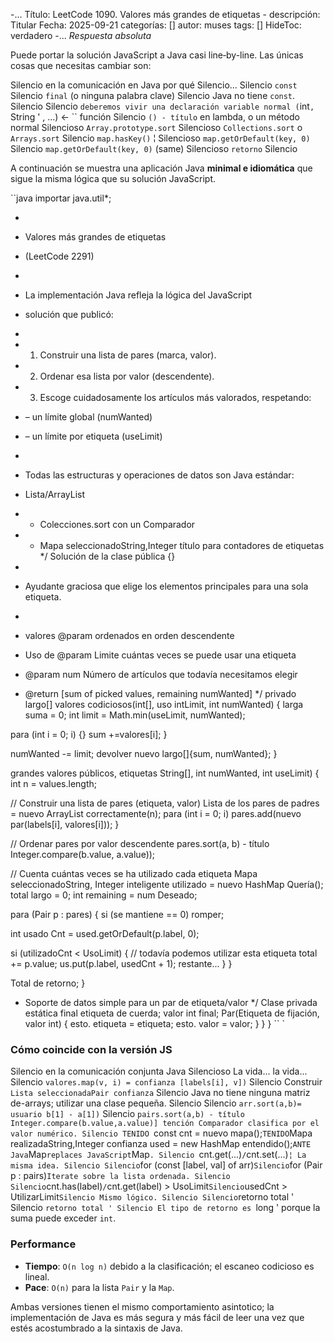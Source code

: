 -...
Título: LeetCode 1090. Valores más grandes de etiquetas -
descripción: Titular
Fecha: 2025-09-21
categorías: []
autor: muses
tags: []
HideToc: verdadero
-...
*Respuesta absoluta*

Puede portar la solución JavaScript a Java casi line‐by-line.
Las únicas cosas que necesitas cambiar son:

Silencio en la comunicación en Java por qué
Silencio...
Silencio `const` Silencio `final` (o ninguna palabra clave) Silencio Java no tiene `const`. Silencio
Silencio `deberemos vivir una declaración variable normal (`int`, `String ' , ...)
← `` función Silencio `() - título` en lambda, o un método normal
Silencioso `Array.prototype.sort` Silencioso `Collections.sort` o `Arrays.sort`
Silencio `map.hasKey()` ¦
Silencioso `map.getOrDefault(key, 0)` Silencio `map.getOrDefault(key, 0)` (same)
Silencioso `retorno`
Silencio

A continuación se muestra una aplicación Java **minimal e idiomática** que sigue la misma lógica que su solución JavaScript.

``java
importar java.util*;

*
* Valores más grandes de etiquetas
* (LeetCode 2291)
*
* La implementación Java refleja la lógica del JavaScript
* solución que publicó:
*
* 1. Construir una lista de pares (marca, valor).
* 2. Ordenar esa lista por valor (descendente).
* 3. Escoge cuidadosamente los artículos más valorados, respetando:
* – un límite global (numWanted)
* – un límite por etiqueta (useLimit)
*
* Todas las estructuras y operaciones de datos son Java estándar:
* Lista/ArrayList
* - Colecciones.sort con un Comparador
* - Mapa seleccionadoString,Integer título para contadores de etiquetas
*/
Solución de la clase pública {}

*
* Ayudante graciosa que elige los elementos principales para una sola etiqueta.
*
* valores @param ordenados en orden descendente
* Uso de @param Limite cuántas veces se puede usar una etiqueta
* @param num Número de artículos que todavía necesitamos elegir
* @return [sum of picked values, remaining numWanted]
*/
privado largo[] valores codiciosos(int[], uso intLimit, int numWanted) {
larga suma = 0;
int limit = Math.min(useLimit, numWanted);

para (int i = 0; i) {}
sum +=valores[i];
}

numWanted -= limit;
devolver nuevo largo[]{sum, numWanted};
}

grandes valores públicos, etiquetas String[],
int numWanted, int useLimit) {
int n = values.length;

// Construir una lista de pares (etiqueta, valor)
Lista de los pares de padres = nuevo ArrayList correctamente(n);
para (int i = 0; i)
pares.add(nuevo par(labels[i], valores[i]));
}

// Ordenar pares por valor descendente
pares.sort(a, b) - título Integer.compare(b.value, a.value));

// Cuenta cuántas veces se ha utilizado cada etiqueta
Mapa seleccionadoString, Integer inteligente utilizado = nuevo HashMap Quería();
total largo = 0;
int remaining = num Deseado;

para (Pair p : pares) {
si (se mantiene == 0) romper;

int usado Cnt = used.getOrDefault(p.label, 0);

si (utilizadoCnt < UsoLimit) { // todavía podemos utilizar esta etiqueta
total += p.value;
us.put(p.label, usedCnt + 1);
restante...
}
}

Total de retorno;
}

* Soporte de datos simple para un par de etiqueta/valor */
Clase privada estática
final etiqueta de cuerda;
valor int final;
Par(Etiqueta de fijación, valor int) {
esto. etiqueta = etiqueta;
esto. valor = valor;
}
}
}
`` `

### Cómo coincide con la versión JS

Silencio en la comunicación conjunta Java Silencioso
La vida... la vida...
Silencio `valores.map(v, i) = confianza [labels[i], v])` Silencio Construir `Lista seleccionadaPair confianza` Silencio Java no tiene ninguna matriz de-arrays; utilizar una clase pequeña. Silencio
Silencio `arr.sort(a,b)= usuario b[1] - a[1])` Silencio `pairs.sort(a,b) - título Integer.compare(b.value,a.value)] tención Comparador clasifica por el valor numérico. Silencio
TENIDO `const cnt = nuevo mapa();` TENIDO `Mapa realizadaString,Integer confianza used = new HashMap entendido();` ANTE Java `Map` replaces JavaScript `Map`.
Silencio `cnt.get(...)` / `cnt.set(...)` ¦ La misma idea. Silencio
Silencio `for (const [label, val] of arr)` Silencio `for (Pair p : pairs)` Iterate sobre la lista ordenada. Silencio
Silencio `cnt.has(label)` / `cnt.get(label) > UsoLimit` Silencio `usedCnt > UtilizarLimit` Silencio Mismo lógico. Silencio
Silencio `retorno total ' Silencio `retorno total ' Silencio El tipo de retorno es `long ' porque la suma puede exceder `int`.

### Performance

* **Tiempo**: `O(n log n)` debido a la clasificación; el escaneo codicioso es lineal.
* **Pace**: `O(n)` para la lista `Pair` y la `Map`.

Ambas versiones tienen el mismo comportamiento asintotico; la implementación de Java es más segura y más fácil de leer una vez que estés acostumbrado a la sintaxis de Java.